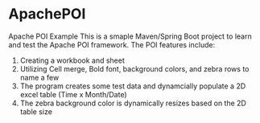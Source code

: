 # ApachePOI
Apache POI Example
This is a smaple Maven/Spring Boot project to learn and test the Apache POI framework. The POI features include:
1) Creating a workbook and sheet
2) Utilizing Cell merge, Bold font, background colors, and zebra rows to name a few
3) The program creates some test data and dynamcially populate a 2D excel table (Time x Month/Date)
4) The zebra background color is dynamically resizes based on the 2D table size
